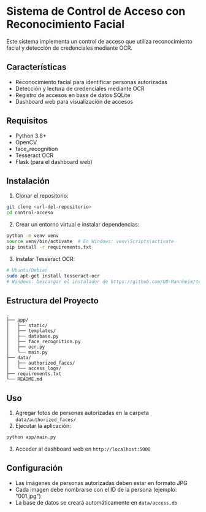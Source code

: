 # Sistema de Control de Acceso con Reconocimiento Facial

Este sistema implementa un control de acceso que utiliza reconocimiento facial y detección de credenciales mediante OCR.

## Características

- Reconocimiento facial para identificar personas autorizadas
- Detección y lectura de credenciales mediante OCR
- Registro de accesos en base de datos SQLite
- Dashboard web para visualización de accesos

## Requisitos

- Python 3.8+
- OpenCV
- face_recognition
- Tesseract OCR
- Flask (para el dashboard web)

## Instalación

1. Clonar el repositorio:
```bash
git clone <url-del-repositorio>
cd control-acceso
```

2. Crear un entorno virtual e instalar dependencias:
```bash
python -m venv venv
source venv/bin/activate  # En Windows: venv\Scripts\activate
pip install -r requirements.txt
```

3. Instalar Tesseract OCR:
```bash
# Ubuntu/Debian
sudo apt-get install tesseract-ocr
# Windows: Descargar el instalador de https://github.com/UB-Mannheim/tesseract/wiki
```

## Estructura del Proyecto

```
.
├── app/
│   ├── static/
│   ├── templates/
│   ├── database.py
│   ├── face_recognition.py
│   ├── ocr.py
│   └── main.py
├── data/
│   ├── authorized_faces/
│   └── access_logs/
├── requirements.txt
└── README.md
```

## Uso

1. Agregar fotos de personas autorizadas en la carpeta `data/authorized_faces/`
2. Ejecutar la aplicación:
```bash
python app/main.py
```
3. Acceder al dashboard web en `http://localhost:5000`

## Configuración

- Las imágenes de personas autorizadas deben estar en formato JPG
- Cada imagen debe nombrarse con el ID de la persona (ejemplo: "001.jpg")
- La base de datos se creará automáticamente en `data/access.db` 